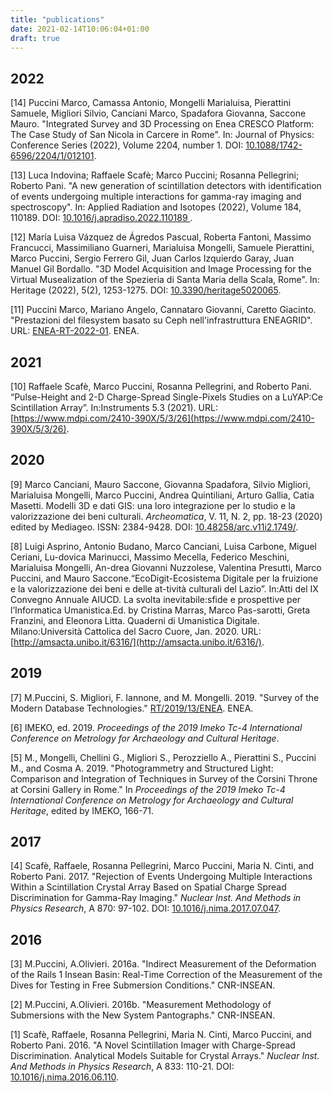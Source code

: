 ```yaml
---
title: "publications"
date: 2021-02-14T10:06:04+01:00
draft: true
---
```


## 2022
[14] Puccini Marco, Camassa Antonio, Mongelli Marialuisa, Pierattini Samuele, Migliori Silvio, Canciani Marco, Spadafora Giovanna, Saccone Mauro. "Integrated Survey and 3D Processing on Enea CRESCO Platform: The Case Study of San Nicola in Carcere in Rome". In: Journal of Physics: Conference Series (2022), Volume 2204, number 1. DOI: [10.1088/1742-6596/2204/1/012101](https://doi.org/10.1088/1742-6596/2204/1/012101).

[13] Luca Indovina; Raffaele Scafè; Marco Puccini; Rosanna Pellegrini; Roberto Pani. "A new generation of scintillation detectors with identification of events undergoing multiple interactions for gamma-ray imaging and spectroscopy". In: Applied Radiation and Isotopes (2022), Volume 184, 110189. DOI: [10.1016/j.apradiso.2022.110189 ](https://doi.org/10.1016/j.apradiso.2022.110189 ).

[12] María Luisa Vázquez de Ágredos Pascual, Roberta Fantoni, Massimo Francucci, Massimiliano Guarneri, Marialuisa Mongelli, Samuele Pierattini, Marco Puccini, Sergio Ferrero Gil, Juan Carlos Izquierdo Garay, Juan Manuel Gil Bordallo. "3D Model Acquisition and Image Processing for the Virtual Musealization of the Spezieria di Santa Maria della Scala, Rome". In: Heritage (2022), 5(2), 1253-1275. DOI: [10.3390/heritage5020065](https://doi.org/10.3390/heritage5020065).

[11] Puccini Marco, Mariano Angelo, Cannataro Giovanni, Caretto Giacinto. "Prestazioni del filesystem basato su Ceph nell'infrastruttura ENEAGRID". URL: [ENEA-RT-2022-01](http://hdl.handle.net/20.500.12079/64267). ENEA.
## 2021
[10] Raffaele Scafè, Marco Puccini, Rosanna Pellegrini, and Roberto Pani. “Pulse-Height and 2-D Charge-Spread Single-Pixels Studies on a LuYAP:Ce Scintillation Array”. In:Instruments 5.3 (2021). URL: [https://www.mdpi.com/2410-390X/5/3/26](https://www.mdpi.com/2410-390X/5/3/26).

## 2020

[9] Marco Canciani, Mauro Saccone, Giovanna Spadafora, Silvio Migliori, Marialuisa Mongelli, Marco Puccini, Andrea Quintiliani, Arturo Gallia, Catia Masetti. Modelli 3D e dati GIS: una loro integrazione per lo studio e la valorizzazione dei beni culturali. *Archeomatica*, V. 11, N. 2, pp. 18-23 (2020) edited by Mediageo. ISSN: 2384-9428. DOI: [10.48258/arc.v11i2.1749/](https://doi.org/10.48258/arc.v11i2.1749/).

[8] Luigi Asprino, Antonio Budano, Marco Canciani, Luisa Carbone, Miguel Ceriani, Lu-dovica  Marinucci,  Massimo  Mecella,  Federico  Meschini,  Marialuisa  Mongelli,  An-drea  Giovanni  Nuzzolese,  Valentina  Presutti,  Marco  Puccini,  and  Mauro  Saccone.“EcoDigit-Ecosistema Digitale per la fruizione e la valorizzazione dei beni e delle at-tività culturali del Lazio”. In:Atti del IX Convegno Annuale AIUCD. La svolta inevitabile:sfide e prospettive per l’Informatica Umanistica.Ed. by Cristina Marras, Marco Pas-sarotti, Greta Franzini, and Eleonora Litta. Quaderni di Umanistica Digitale. Milano:Università Cattolica del Sacro Cuore, Jan. 2020. URL: [http://amsacta.unibo.it/6316/](http://amsacta.unibo.it/6316/).

## 2019

[7] M.Puccini, S. Migliori, F. Iannone, and M. Mongelli. 2019. "Survey of the Modern Database Technologies." [RT/2019/13/ENEA](http://hdl.handle.net/20.500.12079/51416). ENEA.

[6] IMEKO, ed. 2019. *Proceedings of the 2019 Imeko Tc-4 International Conference on Metrology for Archaeology and Cultural Heritage*.

[5] M., Mongelli, Chellini G., Migliori S., Perozziello A., Pierattini S., Puccini M., and Cosma A. 2019. "Photogrammetry and Structured Light: Comparison and Integration of Techniques in Survey of the Corsini Throne at Corsini Gallery in Rome." In *Proceedings of the 2019 Imeko Tc-4 International Conference on Metrology for Archaeology and Cultural Heritage*, edited by IMEKO, 166-71.

## 2017

[4] Scafè, Raffaele, Rosanna Pellegrini, Marco Puccini, Maria N. Cinti, and Roberto Pani. 2017. "Rejection of Events Undergoing Multiple Interactions Within a Scintillation Crystal Array Based on Spatial Charge Spread Discrimination for Gamma-Ray Imaging." *Nuclear Inst. And Methods in Physics Research*, A 870: 97-102. DOI: [10.1016/j.nima.2017.07.047](https://doi.org/10.1016/j.nima.2017.07.047).

## 2016

[3] M.Puccini, A.Olivieri. 2016a. "Indirect Measurement of the Deformation of the Rails 1 Insean Basin: Real-Time Correction of the Measurement of the Dives for Testing in Free Submersion Conditions." CNR-INSEAN.

[2] M.Puccini, A.Olivieri. 2016b. "Measurement Methodology of Submersions with the New System Pantographs." CNR-INSEAN.

[1] Scafè, Raffaele, Rosanna Pellegrini, Maria N. Cinti, Marco Puccini, and Roberto Pani. 2016. "A Novel Scintillation Imager with Charge-Spread Discrimination. Analytical Models Suitable for Crystal Arrays." *Nuclear Inst. And Methods in Physics Research*, A 833: 110-21. DOI: [10.1016/j.nima.2016.06.110](https://doi.org/10.1016/j.nima.2016.06.110).
